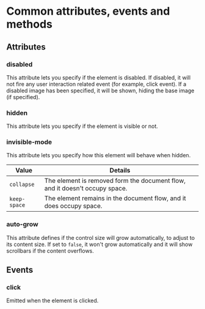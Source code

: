 # Common attributes, events and methods

## Attributes

### disabled

This attribute lets you specify if the element is disabled. If disabled, it will not fire any user interaction related event (for example, click event). If a disabled image has been specified, it will be shown, hiding the base image (if specified).

### hidden

This attribute lets you specify if the element is visible or not.

### invisible-mode

This attribute lets you specify how this element will behave when hidden.

| Value        | Details                                                                     |
| ------------ | --------------------------------------------------------------------------- |
| `collapse`   | The element is removed form the document flow, and it doesn't occupy space. |
| `keep-space` | The element remains in the document flow, and it does occupy space.         |

### auto-grow

This attribute defines if the control size will grow automatically, to adjust to its content size.
If set to `false`, it won't grow automatically and it will show scrollbars if the content overflows.

## Events

### click

Emitted when the element is clicked.
